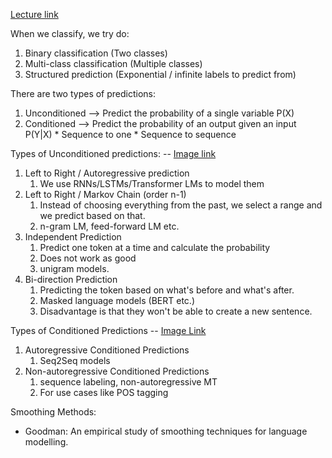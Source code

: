 [Lecture link](https://youtu.be/111E7iaRgY4?list=PL8PYTP1V4I8D4BeyjwWczukWq9d8PNyZp)

When we classify, we try do:
1. Binary classification (Two classes)
2. Multi-class classification (Multiple classes)
3. Structured prediction (Exponential / infinite labels to predict from)

There are two types of predictions:
1. Unconditioned --> Predict the probability of a single variable P(X)
2. Conditioned --> Predict the probability of an output given an input P(Y|X)
		* Sequence to one
		* Sequence to sequence

Types of Unconditioned predictions: -- [Image link](https://drive.google.com/file/d/1Avhy_xL425AXbvthtYwdu1DSyz1Dmq5R/view?usp=sharing)

1. Left to Right / Autoregressive prediction
	1. We use RNNs/LSTMs/Transformer LMs to model them
2. Left to Right / Markov Chain (order n-1)
	1.  Instead of choosing everything from the past, we select a range and we predict based on that.
	2. n-gram LM, feed-forward LM etc.
3. Independent Prediction
	1. Predict one token at a time and calculate the probability
	2. Does not work as good
	3. unigram models.
4. Bi-direction Prediction
	1. Predicting the token based on what's before and what's after.
	2. Masked language models (BERT etc.)
	3. Disadvantage is that they won't be able to create a new sentence.

Types of Conditioned Predictions  -- [Image Link](https://drive.google.com/file/d/1WFssme30LRuWg66p9WSrTG5seOgpjkmB/view?usp=drive_link)
1. Autoregressive Conditioned Predictions
	1. Seq2Seq models
2. Non-autoregressive Conditioned Predictions
	1. sequence labeling, non-autoregressive MT
	2. For use cases like POS tagging

Smoothing Methods:
* Goodman: An empirical study of smoothing techniques for language modelling.






